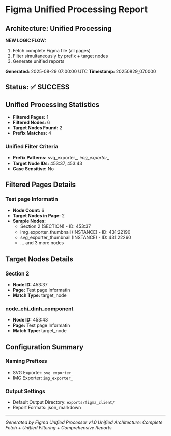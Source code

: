 # Figma Unified Processing Report

## Architecture: Unified Processing

**NEW LOGIC FLOW:**
1. Fetch complete Figma file (all pages)
2. Filter simultaneously by prefix + target nodes
3. Generate unified reports

**Generated:** 2025-08-29 07:00:00 UTC
**Timestamp:** 20250829_070000

## Status: ✅ SUCCESS

## Unified Processing Statistics

- **Filtered Pages:** 1
- **Filtered Nodes:** 6
- **Target Nodes Found:** 2
- **Prefix Matches:** 4

### Unified Filter Criteria

- **Prefix Patterns:** svg_exporter_*, img_exporter_*
- **Target Node IDs:** 453:37, 453:43
- **Case Sensitive:** No

## Filtered Pages Details

### Test page Informatin
- **Node Count:** 6
- **Target Nodes in Page:** 2
- **Sample Nodes:**
  - Section 2 (SECTION) - ID: 453:37
  - img_exporter_thumbnail (INSTANCE) - ID: 431:22190
  - svg_exporter_thumbnail (INSTANCE) - ID: 431:22260
  - ... and 3 more nodes

## Target Nodes Details

### Section 2
- **Node ID:** 453:37
- **Page:** Test page Informatin
- **Match Type:** target_node

### node_chi_dinh_component
- **Node ID:** 453:43
- **Page:** Test page Informatin
- **Match Type:** target_node

## Configuration Summary

### Naming Prefixes
- SVG Exporter: `svg_exporter_`
- IMG Exporter: `img_exporter_`

### Output Settings
- Default Output Directory: `exports/figma_client/`
- Report Formats: json, markdown

---

*Generated by Figma Unified Processor v1.0*
*Unified Architecture: Complete Fetch + Unified Filtering + Comprehensive Reports*